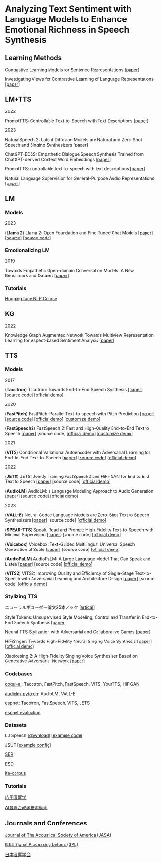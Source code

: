 # Analyzing Text Sentiment with Language Models to Enhance Emotional Richness in Speech Synthesis

## Learning Methods

Contrastive Learning Models for Sentence Representations [[paper](https://dl.acm.org/doi/pdf/10.1145/3593590)]

Investigating Views for Contrastive Learning of Language Representations [[paper](https://web.stanford.edu/class/cs224n/reports/custom_116741022.pdf)]

## LM+TTS

2022

PromptTTS: Controllable Text-to-Speech with Text Descriptions [[paper](https://arxiv.org/abs/2211.12171)]

2023

NaturalSpeech 2: Latent Diffusion Models are Natural and Zero-Shot Speech and Singing Synthesizers [[paper](https://arxiv.org/abs/2304.09116)]

ChatGPT-EDSS: Empathetic Dialogue Speech Synthesis Trained from ChatGPT-derived Context Word Embeddings [[paper](https://arxiv.org/abs/2305.13724)]

PromptTTS: controllable text-to-speech with text descriptions [[paper](https://speechresearch.github.io/prompttts/#Part%203)]

Natural Language Supervision for General-Purpose Audio Representations [[paper](https://arxiv.org/abs/2309.05767)]

## LM

### Models

2023

(**Llama 2**) Llama 2: Open Foundation and Fine-Tuned Chat Models [[paper](https://arxiv.org/abs/2307.09288)] [[source](https://ai.meta.com/resources/models-and-libraries/llama/)] [[source code](https://github.com/facebookresearch/llama)]

### Emotionalizing LM

2019

Towards Empathetic Open-domain Conversation Models: A New Benchmark and Dataset [[paper](https://aclanthology.org/P19-1534/)]

### Tutorials

[Hugging face NLP Course](https://huggingface.co/learn/nlp-course/zh-CN/chapter6/2?fw=pt)

## KG

2022

Knowledge Graph Augmented Network Towards Multiview Representation Learning for Aspect-based Sentiment Analysis [[paper](https://arxiv.org/abs/2201.04831)]

## TTS

### Models

2017

(**Tacotron**) Tacotron: Towards End-to-End Speech Synthesis [[paper](https://arxiv.org/abs/1703.10135)] [source code] [[official demo](https://google.github.io/tacotron/)]

2020

(**FastPitch**) FastPitch: Parallel Text-to-speech with Pitch Prediction [[paper](https://arxiv.org/abs/2006.06873)] [[source code](https://github.com/NVIDIA/DeepLearningExamples/tree/master/PyTorch/SpeechSynthesis/FastPitch)] [[official demo](https://fastpitch.github.io/)] [[customize demo](https://huggingface.co/nvidia/tts_en_fastpitch)]

(**FastSpeech2**) FastSpeech 2: Fast and High-Quality End-to-End Text to Speech [[paper](https://arxiv.org/abs/2006.04558)] [source code] [[official demo](https://speechresearch.github.io/fastspeech2/)] [[customize demo](https://huggingface.co/facebook/fastspeech2-en-ljspeech)]

2021

(**VITS**) Conditional Variational Autoencoder with Adversarial Learning for End-to-End Text-to-Speech [[paper](https://arxiv.org/abs/2106.06103)] [[source code](https://github.com/jaywalnut310/vits)] [[official demo](https://jaywalnut310.github.io/vits-demo/index.html)]

2022

(**JETS**) JETS: Jointly Training FastSpeech2 and HiFi-GAN for End to End Text to Speech [[paper](https://arxiv.org/abs/2203.16852)] [source code] [[official demo](https://imdanboy.github.io/interspeech2022/)]

(**AudioLM**) AudioLM: a Language Modeling Approach to Audio Generation [[paper]()] [source code] [[offcial demo](https://google-research.github.io/seanet/audiolm/examples/)]

2023

(**VALL-E**) Neural Codec Language Models are Zero-Shot Text to Speech Synthesizers [[paper](https://arxiv.org/abs/2301.02111)] [source code] [[official demo](https://www.microsoft.com/en-us/research/project/vall-e-x/)]

(**SPEAR-TTS**) Speak, Read and Prompt: High-Fidelity Text-to-Speech with Minimal Supervision [[paper](https://arxiv.org/abs/2302.03540)] [source code] [[official demo](https://google-research.github.io/seanet/speartts/examples/)]

(**Voicebox**) Voicebox: Text-Guided Multilingual Universal Speech Generation at Scale [[paper](https://scontent-nrt1-1.xx.fbcdn.net/v/t39.8562-6/354636794_599417672291955_3799385851435258804_n.pdf?_nc_cat=101&ccb=1-7&_nc_sid=ad8a9d&_nc_ohc=YQ53jZfBSoMAX_-Vc2H&_nc_ht=scontent-nrt1-1.xx&oh=00_AfBI7Eq7xwLmSEDKp1wDCGVwTuNlyCALXpy_3j1ZWAM8Dg&oe=649C64F1)] [source code] [[official demo](https://voicebox.metademolab.com/)]

(**AudioPaLM**) AudioPaLM: A Large Language Model That Can Speak and Listen [[paper](https://arxiv.org/abs/2306.12925)] [source code] [[official demo](https://google-research.github.io/seanet/audiopalm/examples/)]

(**VITS2**) VITS2: Improving Quality and Efficiency of Single-Stage Text-to-Speech with Adversarial Learning and Architecture Design [[paper](https://arxiv.org/abs/2307.16430)] [source code] [[official demo](https://vits-2.github.io/demo/)]

### Stylizing TTS

ニューラルボコーダー論文25本ノック [[artical](https://qiita.com/4wavetech/items/28441857d2139aecaf6a)]

Style Tokens: Unsupervised Style Modeling, Control and Transfer in End-to-End Speech Synthesis [[paper](https://arxiv.org/pdf/1803.09017.pdf)]

Neural TTS Stylization with Adversarial and Collaborative Games [[paper](https://openreview.net/pdf?id=ByzcS3AcYX)]

HiFiSinger: Towards High-Fidelity Neural Singing Voice Synthesis [[paper](https://arxiv.org/abs/2009.01776)] [[official demo](https://speechresearch.github.io/hifisinger/)]

Xiaoicesing 2: A High-Fidelity Singing Voice Synthesizer Based on Generative Adversarial Network [[paper](https://arxiv.org/abs/2210.14666)]

### Codebases

[coqui-ai](https://github.com/coqui-ai/TTS): Tacotron, FastPitch, FastSpeech, VITS, YourTTS, HiFiGAN

[audiolm-pytorch](https://github.com/lucidrains/audiolm-pytorch): AudioLM, VALL-E

[espnet](https://github.com/espnet/espnet): Tacotron, FastSpeech, VITS, JETS

[espnet evaluation]()

### Datasets

LJ Speech [[download](https://keithito.com/LJ-Speech-Dataset/)] [[example code](https://github.com/keithito/tacotron)]

JSUT [[example config](https://github.com/espnet/espnet/blob/master/egs2/jsut/tts1/conf/tuning/train_vits.yaml)]

[SER](https://superkogito.github.io/SER-datasets/)

[ESD](https://hltsingapore.github.io/ESD/index.html)

[ita-corpus](https://github.com/mmorise/ita-corpus/blob/main/recitation_transcript_utf8.txt)

### Tutorials

[応用音響学](https://www.sp.ipc.i.u-tokyo.ac.jp/~saruwatari/AA2018_02.pdf)

[AI音声合成䛾技術動向](https://drive.google.com/file/d/1w8LtI9Sz31Qb4AtdWWmuy2AYa4OZ4fNh/view)



## Journals and Conferences

[Journal of The Acoustical Society of America (JASA)](https://pubs.aip.org/asa/jel)

[IEEE Signal Processing Letters (SPL)](https://signalprocessingsociety.org/publications-resources/ieee-signal-processing-letters)

[日本音響学会](https://acoustics.jp/)
